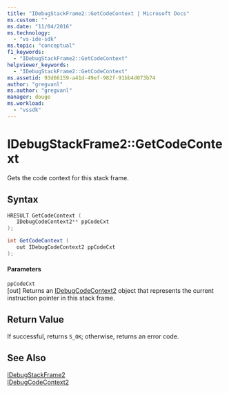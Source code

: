 ```yaml
---
title: "IDebugStackFrame2::GetCodeContext | Microsoft Docs"
ms.custom: ""
ms.date: "11/04/2016"
ms.technology: 
  - "vs-ide-sdk"
ms.topic: "conceptual"
f1_keywords: 
  - "IDebugStackFrame2::GetCodeContext"
helpviewer_keywords: 
  - "IDebugStackFrame2::GetCodeContext"
ms.assetid: 93d66159-a41d-49ef-982f-91bb4d073b74
author: "gregvanl"
ms.author: "gregvanl"
manager: douge
ms.workload: 
  - "vssdk"
---
```

# IDebugStackFrame2::GetCodeContext
Gets the code context for this stack frame.  
  
## Syntax  
  
```cpp  
HRESULT GetCodeContext (   
   IDebugCodeContext2** ppCodeCxt  
);  
```  
  
```csharp  
int GetCodeContext (   
   out IDebugCodeContext2 ppCodeCxt  
);  
```  
  
#### Parameters  
 `ppCodeCxt`  
 [out] Returns an [IDebugCodeContext2](../../../extensibility/debugger/reference/idebugcodecontext2.md) object that represents the current instruction pointer in this stack frame.  
  
## Return Value  
 If successful, returns `S_OK`; otherwise, returns an error code.  
  
## See Also  
 [IDebugStackFrame2](../../../extensibility/debugger/reference/idebugstackframe2.md)   
 [IDebugCodeContext2](../../../extensibility/debugger/reference/idebugcodecontext2.md)